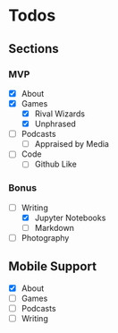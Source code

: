 # Todos

## Sections

### MVP

- [x] About
- [x] Games
    - [x] Rival Wizards
    - [x] Unphrased
- [ ] Podcasts
    - [ ] Appraised by Media
- [ ] Code
    - [ ] Github Like

### Bonus

- [ ] Writing
    - [x] Jupyter Notebooks
    - [ ] Markdown
- [ ] Photography

## Mobile Support

- [x] About
- [ ] Games
- [ ] Podcasts
- [ ] Writing
